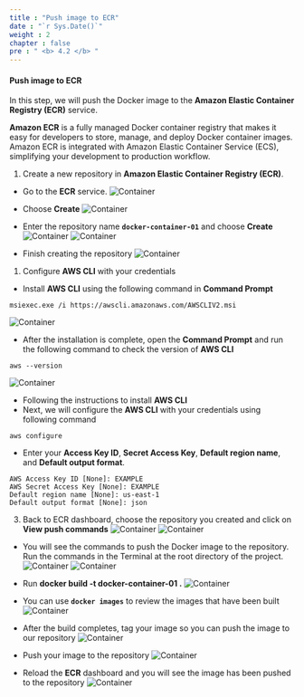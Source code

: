 ```yaml
---
title : "Push image to ECR"
date : "`r Sys.Date()`"
weight : 2
chapter : false
pre : " <b> 4.2 </b> "
---
```


#### Push image to ECR
In this step, we will push the Docker image to the **Amazon Elastic Container Registry (ECR)** service. 

**Amazon ECR** is a fully managed Docker container registry that makes it easy for developers to store, manage, and deploy Docker container images. Amazon ECR is integrated with Amazon Elastic Container Service (ECS), simplifying your development to production workflow.

1. Create a new repository in **Amazon Elastic Container Registry (ECR)**.
 - Go to the **ECR** service.
![Container](/images/4-Deployserverlessapplication/4.2-Pushimagetoecr/001-pushimagetoecr.png)

 - Choose **Create**
![Container](/images/4-Deployserverlessapplication/4.2-Pushimagetoecr/002-pushimagetoecr.png)

 - Enter the repository name **`docker-container-01`** and choose **Create**
![Container](/images/4-Deployserverlessapplication/4.2-Pushimagetoecr/003-pushimagetoecr.png)
![Container](/images/4-Deployserverlessapplication/4.2-Pushimagetoecr/004-pushimagetoecr.png)

 - Finish creating the repository
![Container](/images/4-Deployserverlessapplication/4.2-Pushimagetoecr/005-pushimagetoecr.png)
1. Configure **AWS CLI** with your credentials
 - Install **AWS CLI** using the following command in **Command Prompt**
  
```
msiexec.exe /i https://awscli.amazonaws.com/AWSCLIV2.msi
```
![Container](/images/4-Deployserverlessapplication/4.2-Pushimagetoecr/006-pushimagetoecr.png)

 - After the installation is complete, open the **Command Prompt** and run the following command to check the version of **AWS CLI**
```
aws --version
```
![Container](/images/4-Deployserverlessapplication/4.2-Pushimagetoecr/007-pushimagetoecr.png)

 - Following the instructions to install **AWS CLI**
 - Next, we will configure the **AWS CLI** with your credentials using following command
```
aws configure
```
 - Enter your **Access Key ID**, **Secret Access Key**, **Default region name**, and **Default output format**.
```
AWS Access Key ID [None]: EXAMPLE
AWS Secret Access Key [None]: EXAMPLE
Default region name [None]: us-east-1
Default output format [None]: json
```

3. Back to ECR dashboard, choose the repository you created and click on **View push commands**
![Container](/images/4-Deployserverlessapplication/4.2-pushimagetoecr/008-pushimagetoecr.png)
![Container](/images/4-Deployserverlessapplication/4.2-pushimagetoecr/009-pushimagetoecr.png)

 - You will see the commands to push the Docker image to the repository. Run the commands in the Terminal at the root directory of the project.
![Container](/images/4-Deployserverlessapplication/4.2-pushimagetoecr/010-pushimagetoecr.png)
![Container](/images/4-Deployserverlessapplication/4.2-pushimagetoecr/011-pushimagetoecr.png)

 - Run **docker build -t docker-container-01 .**
![Container](/images/4-Deployserverlessapplication/4.2-pushimagetoecr/012-pushimagetoecr.png)

 - You can use **`docker images`** to review the images that have been built
![Container](/images/4-Deployserverlessapplication/4.2-pushimagetoecr/013-pushimagetoecr.png)

 - After the build completes, tag your image so you can push the image to our repository
![Container](/images/4-Deployserverlessapplication/4.2-pushimagetoecr/014-pushimagetoecr.png)

 - Push your image to the repository
![Container](/images/4-Deployserverlessapplication/4.2-pushimagetoecr/015-pushimagetoecr.png)

 - Reload the **ECR** dashboard and you will see the image has been pushed to the repository
![Container](/images/4-Deployserverlessapplication/4.2-pushimagetoecr/016-pushimagetoecr.png)








